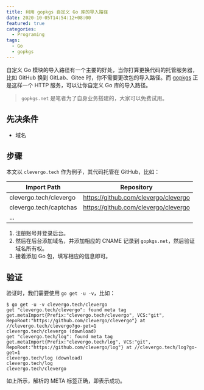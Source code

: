 ```yaml
---
title: 利用 gopkgs 自定义 Go 库的导入路径
date: 2020-10-05T14:54:12+08:00
featured: true
categories:
  - Programing
tags:
  - Go
  - gopkgs
---
```


自定义 Go 模块的导入路径有一个主要的好处，当你打算更换代码的托管服务器，比如 GitHub 换到 GitLab、Gitee 时，你不需要更改包的导入路径。而 [gopkgs][1] 正是这样一个 HTTP 服务，可以让你自定义 Go 库的导入路径。

<!--more-->

> `gopkgs.net` 是笔者为了自身业务搭建的，大家可以免费试用。

## 先决条件

- 域名

## 步骤

本文以 `clevergo.tech` 作为例子，其代码托管在 GitHub，比如：

| Import Path            | Repository                             |
| ---------------------- | -------------------------------------- |
| clevergo.tech/clevergo | <https://github.com/clevergo/clevergo> |
| clevergo.tech/captchas | <https://github.com/clevergo/clevergo> |
| ...                    |                                        |

1. 注册账号并登录后台。
1. 然后在后台添加域名，并添加相应的 CNAME 记录到 `gopkgs.net`，然后验证域名所有权。
1. 接着添加 Go 包，填写相应的信息即可。

## 验证

验证时，我们需要使用 `go get -u -v`，比如：

```shell
$ go get -u -v clevergo.tech/clevergo
get "clevergo.tech/clevergo": found meta tag get.metaImport{Prefix:"clevergo.tech/clevergo", VCS:"git", RepoRoot:"https://github.com/clevergo/clevergo"} at //clevergo.tech/clevergo?go-get=1
clevergo.tech/clevergo (download)
get "clevergo.tech/log": found meta tag get.metaImport{Prefix:"clevergo.tech/log", VCS:"git", RepoRoot:"https://github.com/clevergo/log"} at //clevergo.tech/log?go-get=1
clevergo.tech/log (download)
clevergo.tech/log
clevergo.tech/clevergo
```

如上所示，解析的 META 标签正确，即表示成功。

[1]: https://gopkgs.net
